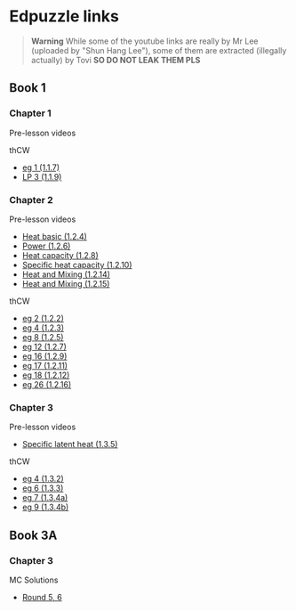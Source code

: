# Edpuzzle links


> **Warning**
> While some of the youtube links are really by Mr Lee (uploaded by "Shun Hang Lee"),
> some of them are extracted (illegally actually) by Tovi
> **SO DO NOT LEAK THEM PLS**

## Book 1

### Chapter 1

Pre-lesson videos

thCW
- [eg 1 (1.1.7)](https://www.youtube.com/watch?v=XkACIrg3rvk)
- [LP 3 (1.1.9)](https://www.youtube.com/watch?v=B4n3rVzS2po)

### Chapter 2

Pre-lesson videos
- [Heat basic (1.2.4)](https://www.youtube.com/watch?v=Q_B9mEMJUhM)
- [Power (1.2.6)](https://www.youtube.com/watch?v=paBgBuUqQN0)
- [Heat capacity (1.2.8)](https://www.youtube.com/watch?v=TuMeMsxVl-0)
- [Specific heat capacity (1.2.10)](https://www.youtube.com/watch?v=iV2pJHc6mkc)
- [Heat and Mixing (1.2.14)](https://www.youtube.com/watch?v=wXP_7GcYmEw)
- [Heat and Mixing (1.2.15)](https://www.youtube.com/watch?v=J8qlbbdUwJ8)

thCW
- [eg 2 (1.2.2)](https://www.youtube.com/watch?v=qFswnqeZSHA)
- [eg 4 (1.2.3)](https://www.youtube.com/watch?v=Ulpemswq6Io)
- [eg 8 (1.2.5)](https://www.youtube.com/watch?v=OjxXOEuATzc)
- [eg 12 (1.2.7)](https://www.youtube.com/watch?v=ZpJerUCRhKw)
- [eg 16 (1.2.9)](https://www.youtube.com/watch?v=GO--u1aSfKg)
- [eg 17 (1.2.11)](https://www.youtube.com/watch?v=ohuaiX01ynU)
- [eg 18 (1.2.12)](https://www.youtube.com/watch?v=wbyYomeIRM0)
- [eg 26 (1.2.16)](https://www.youtube.com/watch?v=ZRAUN4mf_Y8)

### Chapter 3

Pre-lesson videos
- [Specific latent heat (1.3.5)](https://www.youtube.com/watch?v=s1ONtokC9ss)

thCW
- [eg 4 (1.3.2)](https://www.youtube.com/watch?v=j3puf6swBlg)
- [eg 6 (1.3.3)](https://www.youtube.com/watch?v=pFPbtBr_khY)
- [eg 7 (1.3.4a)](https://www.youtube.com/watch?v=7p1KsjEUQ_s)
- [eg 9 (1.3.4b)](https://www.youtube.com/watch?v=Ez8-8UTcktI)

## Book 3A

### Chapter 3

MC Solutions
- [Round 5, 6](https://www.youtube.com/watch?v=lI1CAiyESqk)

